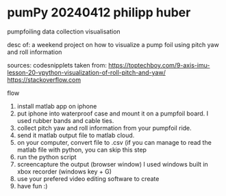 # pumPy 20240412 philipp huber

pumpfoiling data collection visualisation

desc of:
a weekend project on how to visualize a pump foil using pitch yaw and roll information

sources: 
codesnipplets taken from: 
https://toptechboy.com/9-axis-imu-lesson-20-vpython-visualization-of-roll-pitch-and-yaw/
https://stackoverflow.com

flow
1. install matlab app on iphone
2. put iphone into waterproof case and mount it on a pumpfoil board. I used rubber bands and cable ties.
3. collect pitch yaw and roll information from your pumpfoil ride.
4. send it matlab output file to matlab cloud.
5. on your computer, convert file to .csv (if you can manage to read the matlab file with python, you can skip this step
6. run the python script
7. screencapture the output (browser window) I used windows built in xbox recorder (windows key + G)
8. use your prefered video editing software to create
9. have fun :)

